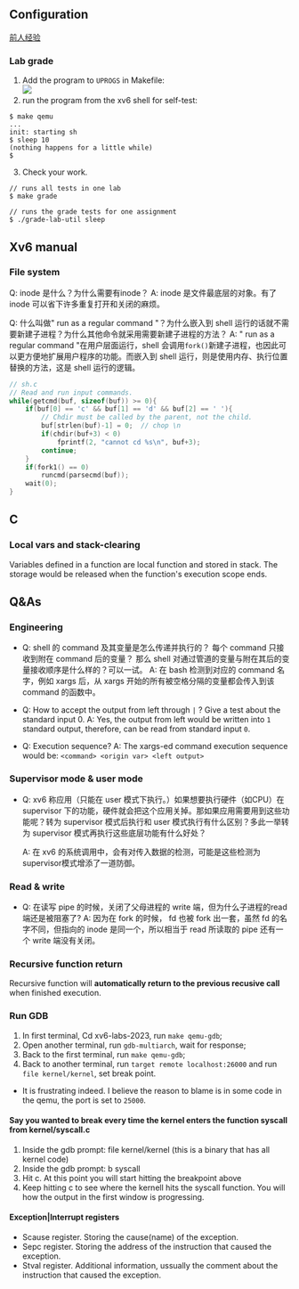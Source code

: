 ## Configuration
[前人经验](https://blog.csdn.net/John_Snowww/article/details/129972288?ops_request_misc=%257B%2522request%255Fid%2522%253A%2522169777031516800192255070%2522%252C%2522scm%2522%253A%252220140713.130102334.pc%255Fblog.%2522%257D&request_id=169777031516800192255070&biz_id=0&utm_medium=distribute.pc_search_result.none-task-blog-2~blog~first_rank_ecpm_v1~rank_v31_ecpm-1-129972288-null-null.nonecase&utm_term=%E8%B8%A9%E5%9D%91%E4%B9%8B%E6%97%85&spm=1018.2226.3001.4450)

### Lab grade
1. Add the program to `UPROGS` in Makefile:  
![](https://cdn.jsdelivr.net/gh/PsyLinkist/LearningBlogPics@main/Materials/LearningBlogPics202310201055868.png)
2. run the program from the xv6 shell for self-test:
```shell
$ make qemu
...
init: starting sh
$ sleep 10
(nothing happens for a little while)
$
```
3. Check your work.
```shell
// runs all tests in one lab
$ make grade

// runs the grade tests for one assignment
$ ./grade-lab-util sleep
```

## Xv6 manual
### File system
Q: inode 是什么？为什么需要有inode？
A: inode 是文件最底层的对象。有了 inode 可以省下许多重复打开和关闭的麻烦。

Q: 什么叫做" run as a regular command "？为什么嵌入到 shell 运行的话就不需要新建子进程？为什么其他命令就采用需要新建子进程的方法？
A: " run as a regular command "在用户层面运行，shell 会调用`fork()`新建子进程，也因此可以更方便地扩展用户程序的功能。而嵌入到 shell 运行，则是使用内存、执行位置替换的方法，这是 shell 运行的逻辑。
```c
// sh.c
// Read and run input commands.
while(getcmd(buf, sizeof(buf)) >= 0){
    if(buf[0] == 'c' && buf[1] == 'd' && buf[2] == ' '){
        // Chdir must be called by the parent, not the child.
        buf[strlen(buf)-1] = 0;  // chop \n
        if(chdir(buf+3) < 0)
            fprintf(2, "cannot cd %s\n", buf+3);
        continue;
    }
    if(fork1() == 0)
        runcmd(parsecmd(buf));
    wait(0);
}
```

## C
### Local vars and stack-clearing
Variables defined in a function are local function and stored in stack. The storage would be released when the function's execution scope ends.

## Q&As
### Engineering
- Q: shell 的 command 及其变量是怎么传递并执行的？
每个 command 只接收到附在 command 后的变量？
那么 shell 对通过管道的变量与附在其后的变量接收顺序是什么样的？可以一试。
    A: 在 bash 检测到对应的 command 名字，例如 xargs 后，从 xargs 开始的所有被空格分隔的变量都会传入到该 command 的函数中。

- Q: How to accept the output from left through `|` ? Give a test about the standard input 0.
    A: Yes, the output from left would be written into `1` standard output, therefore, can be read from standard input `0`.

- Q: Execution sequence?
    A: The xargs-ed command execution sequence would be: `<command> <origin var> <left output>`
### Supervisor mode & user mode
- Q: xv6 称应用（只能在 user 模式下执行。）如果想要执行硬件（如CPU）在 supervisor 下的功能，硬件就会把这个应用关掉。那如果应用需要用到这些功能呢？转为 supervisor 模式后执行和 user 模式执行有什么区别？多此一举转为 supervisor 模式再执行这些底层功能有什么好处？

    A: 在 xv6 的系统调用中，会有对传入数据的检测，可能是这些检测为supervisor模式增添了一道防御。

### Read & write
- Q: 在读写 pipe 的时候，关闭了父母进程的 write 端，但为什么子进程的read 端还是被阻塞了?
    A: 因为在 fork 的时候， fd 也被 fork 出一套，虽然 fd 的名字不同，但指向的 inode 是同一个，所以相当于 read 所读取的 pipe 还有一个 write 端没有关闭。

### Recursive function return
Recursive function will **automatically return to the previous recusive call** when finished execution.

### Run GDB
1. In first terminal, Cd xv6-labs-2023, run `make qemu-gdb`;
2. Open another terminal, run `gdb-multiarch`, wait for response;
3. Back to the first terminal, run `make qemu-gdb`;
4. Back to another terminal, run `target remote localhost:26000` and run `file kernel/kernel`, set break point.
- It is frustrating indeed. I believe the reason to blame is in some code in the qemu, the port is set to `25000`.
    

#### Say you wanted to break every time the kernel enters the function syscall from kernel/syscall.c
1. Inside the gdb prompt: file kernel/kernel (this is a binary that has all kernel code)
2. Inside the gdb prompt: b syscall
3. Hit c. At this point you will start hitting the breakpoint above
4. Keep hitting c to see where the kernell hits the syscall function. You will how the output in the first window is progressing.

#### Exception|Interrupt registers
- Scause register. Storing the cause(name) of the exception.
- Sepc register. Storing the address of the instruction that caused the exception.
- Stval register. Additional information, ussually the comment about the instruction that caused the exception.

